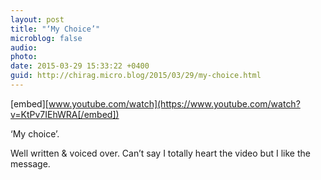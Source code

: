 ```yaml
---
layout: post
title: "‘My Choice’"
microblog: false
audio: 
photo: 
date: 2015-03-29 15:33:22 +0400
guid: http://chirag.micro.blog/2015/03/29/my-choice.html
---
```

[embed][www.youtube.com/watch](https://www.youtube.com/watch?v=KtPv7IEhWRA[/embed])
<p>‘My choice’.</p>
<p>Well written &amp; voiced over. Can’t say I totally heart the video but I like the message.</p>
